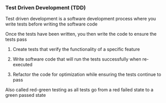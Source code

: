### Test Driven Development (TDD)

Test driven development is a software development process where you write tests before writing the software code

Once the tests have been written, you then write the code to ensure the tests pass

1. Create tests that verify the functionality of a specific feature

2. Write software code that will run the tests successfully when re-executed

3. Refactor the code for optimization while ensuring the tests continue to pass

Also called red-green testing as all tests go from a red failed state to a green passed state
